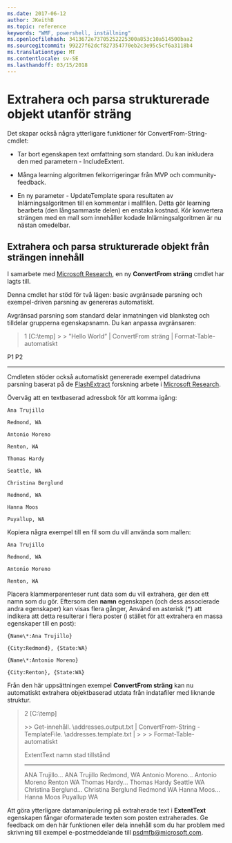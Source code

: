 ```yaml
---
ms.date: 2017-06-12
author: JKeithB
ms.topic: reference
keywords: "WMF, powershell, inställning"
ms.openlocfilehash: 3413672e73705252225300a853c10a514500baa2
ms.sourcegitcommit: 99227f62dcf827354770eb2c3e95c5cf6a3118b4
ms.translationtype: MT
ms.contentlocale: sv-SE
ms.lasthandoff: 03/15/2018
---
```

# <a name="extract-and-parse-structured-objects-out-of-string"></a>Extrahera och parsa strukturerade objekt utanför sträng
Det skapar också några ytterligare funktioner för ConvertFrom-String-cmdlet:

-   Tar bort egenskapen text omfattning som standard. Du kan inkludera den med parametern - IncludeExtent.

-   Många learning algoritmen felkorrigeringar från MVP och community-feedback.

-   En ny parameter - UpdateTemplate spara resultaten av Inlärningsalgoritmen till en kommentar i mallfilen. Detta gör learning bearbeta (den långsammaste delen) en enstaka kostnad. Kör konvertera strängen med en mall som innehåller kodade Inlärningsalgoritmen är nu nästan omedelbar.


<a name="extract-and-parse-structured-objects-out-of-string-content"></a>Extrahera och parsa strukturerade objekt från strängen innehåll
----------------------------------------------------------

I samarbete med [Microsoft Research](http://research.microsoft.com/), en ny **ConvertFrom sträng** cmdlet har lagts till.

Denna cmdlet har stöd för två lägen: basic avgränsade parsning och exempel-driven parsning av genereras automatiskt.

Avgränsad parsning som standard delar inmatningen vid blanksteg och tilldelar grupperna egenskapsnamn. Du kan anpassa avgränsaren:

> 1 \[C:\\temp\] &gt; &gt; ”Hello World” | ConvertFrom sträng | Format-Table-automatiskt

P1    P2
--    --

Cmdleten stöder också automatiskt genererade exempel datadrivna parsning baserat på de [FlashExtract](http://research.microsoft.com/en-us/um/people/sumitg/flashextract.html) forskning arbete i [Microsoft Research](http://research.microsoft.com).

Överväg att en textbaserad adressbok för att komma igång:

    Ana Trujillo

    Redmond, WA

    Antonio Moreno

    Renton, WA

    Thomas Hardy

    Seattle, WA

    Christina Berglund

    Redmond, WA

    Hanna Moos

    Puyallup, WA

Kopiera några exempel till en fil som du vill använda som mallen:

    Ana Trujillo

    Redmond, WA

    Antonio Moreno

    Renton, WA

   

Placera klammerparenteser runt data som du vill extrahera, ger den ett namn som du gör. Eftersom den **namn** egenskapen (och dess associerade andra egenskaper) kan visas flera gånger, Använd en asterisk (\*) att indikera att detta resulterar i flera poster (i stället för att extrahera en massa egenskaper till en post):

    {Name\*:Ana Trujillo}

    {City:Redmond}, {State:WA}

    {Name\*:Antonio Moreno}

    {City:Renton}, {State:WA}

Från den här uppsättningen exempel **ConvertFrom sträng** kan nu automatiskt extrahera objektbaserad utdata från indatafiler med liknande struktur.

> 2 \[C:\\temp\]
>
> &gt;&gt; Get-innehåll. \\addresses.output.txt | ConvertFrom-String - TemplateFile. \\addresses.template.txt | &gt; &gt; &gt; Format-Table-automatiskt
>
> ExtentText namn stad tillstånd
> ----------                     ----               ----     -----
> ANA Trujillo...                ANA Trujillo Redmond, WA Antonio Moreno...              Antonio Moreno Renton WA Thomas Hardy...                Thomas Hardy Seattle WA Christina Berglund...          Christina Berglund Redmond  WA Hanna Moos...                  Hanna Moos Puyallup WA

Att göra ytterligare datamanipulering på extraherade text i **ExtentText** egenskapen fångar oformaterade texten som posten extraherades. Ge feedback om den här funktionen eller dela innehåll som du har problem med skrivning till exempel e-postmeddelande till <psdmfb@microsoft.com>.

